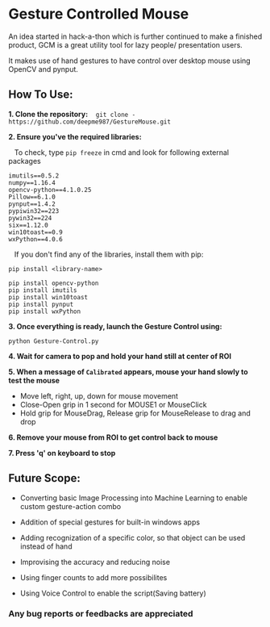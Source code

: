 # Gesture Controlled Mouse

  An idea started in hack-a-thon which is further continued to make a finished product, GCM is a great utility tool for lazy people/ presentation users.
  
  It makes use of hand gestures to have control over desktop mouse using OpenCV and pynput.
  
## How To Use:

**1. Clone the repository:**
&nbsp;&nbsp; `git clone -https://github.com/deepme987/GestureMouse.git`
 
**2. Ensure you've the required libraries:**

&nbsp;&nbsp; To check, type `pip freeze` in cmd and look for following external packages
```
imutils==0.5.2
numpy==1.16.4
opencv-python==4.1.0.25
Pillow==6.1.0
pynput==1.4.2
pypiwin32==223
pywin32==224
six==1.12.0
win10toast==0.9
wxPython==4.0.6
```

&nbsp;&nbsp; If you don't find any of the libraries, install them with pip:
  
`pip install <library-name>`

```
pip install opencv-python
pip install imutils
pip install win10toast
pip install pynput
pip install wxPython 
```
    
**3. Once everything is ready, launch the Gesture Control using:**

`python Gesture-Control.py`

**4. Wait for camera to pop and hold your hand still at center of ROI**

**5. When a message of `Calibrated` appears, mouse your hand slowly to test the mouse**
- Move left, right, up, down for mouse movement
- Close-Open grip in 1 second for MOUSE1 or MouseClick
- Hold grip for MouseDrag, Release grip for MouseRelease to drag and drop

**6. Remove your mouse from ROI to get control back to mouse**

**7. Press 'q' on keyboard to stop**

## Future Scope:
  - Converting basic Image Processing into Machine Learning to enable custom gesture-action combo
  
  - Addition of special gestures for built-in windows apps
    
  - Adding recognization of a specific color, so that object can be used instead of hand
    
  - Improvising the accuracy and reducing noise
    
  - Using finger counts to add more possibilites
    
  - Using Voice Control to enable the script(Saving battery)

### Any bug reports or feedbacks are appreciated
